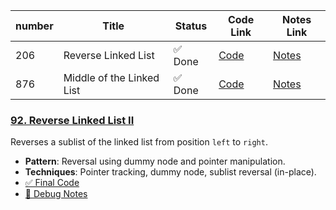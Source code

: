 | number| Title                    | Status  | Code Link                            | Notes Link                         |
|-------|--------------------------|---------|--------------------------------------|------------------------------------|
| 206 | Reverse Linked List        | ✅ Done | [Code](206_Reverse_Linked_List.py)   | [Notes](206_Reverse_Linked_List.md) |
| 876 | Middle of the Linked List  | ✅ Done | [Code](876_Middle_of_Linked_List.py) | [Notes](876_Middle_of_Linked_List.md) |
### [92. Reverse Linked List II](https://leetcode.com/problems/reverse-linked-list-ii/)
Reverses a sublist of the linked list from position `left` to `right`.

- **Pattern**: Reversal using dummy node and pointer manipulation.
- **Techniques**: Pointer tracking, dummy node, sublist reversal (in-place).
- [✅ Final Code](./92.%20Reverse%20Linked%20List%20II/reverse_between.py)
- [📝 Debug Notes](./92.%20Reverse%20Linked%20List%20II/debug_notes.md)
